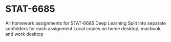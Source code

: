 # STAT-6685
All homework assignments for STAT-6685 Deep Learning
Split into separate subfolders for each assignment
Local copies on home desktop, macbook, and work desktop
